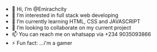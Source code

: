 - 👋 Hi, I’m @Emirachcity
- 👀 I’m interested in full stack web developing
- 🌱 I’m currently learning HTML, CSS and JAVASCRIPT
- 💞️ I’m looking to collaborate on my current project
- 📫 You can reach me on whatsapp via +234 9035093866
- ⚡ Fun fact: ...i'm a gamer
